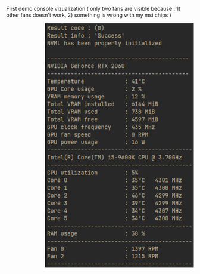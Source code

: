 First demo console vizualization ( only two fans are visible because :
     1) other fans doesn't work,
     2) something is wrong with my msi chips ) 

<p align="right">
  <img src="Screenshots/Console_Demo_Screenshot.png" alt="FIRST DEMO SS" width="400">
</p>

